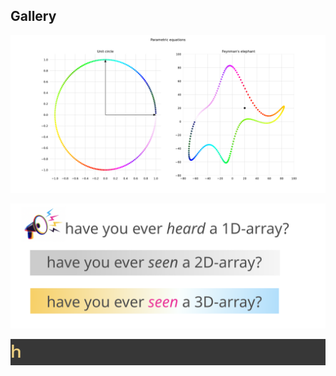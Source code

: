 ## Gallery

![parametric](output/parametric_equations.svg)

![parametric](output/1d_2d_3d_arrays.svg)

![parametric](output/4d_array.gif)